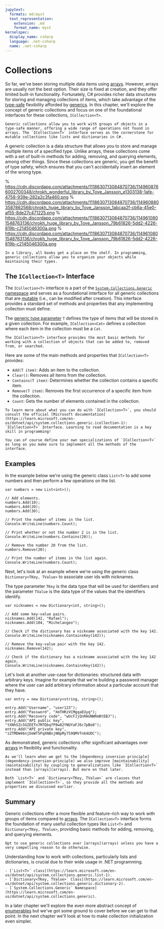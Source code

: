 ```yaml
---
jupytext:
  formats: md:myst
  text_representation:
    extension: .md
    format_name: myst
kernelspec:
  display_name: csharp
  language: .net-csharp
  name: .net-csharp
---
```


# Collections

So far, we've been storing multiple data items using [arrays](arrays).
However, arrays are usually *not* the best option.
Their size is fixed at creation, and they offer limited built-in functionality.
Fortunately, C# provides richer data structures for storing and managing collections of items, which take advantage of the [type-safe](type-checking) flexibility afforded by [generics](generics).
In this chapter, we'll explore the concept of generic collections and focus on one of the foundational interfaces for these collections, `ICollection<T>`.

```{admonition} Key point
Generic collections allow you to work with groups of objects in a type-safe manner, offering a wide range of operations not found in arrays. The `ICollection<T>` interface serves as the cornerstone for mutable collections like lists and dictionaries in C#.
```

A generic collection is a data structure that allows you to store and manage multiple items of a specified type. Unlike arrays, these collections come with a set of built-in methods for adding, removing, and querying elements, among other things. Since these collections are generic, you get the benefit of type safety, which ensures that you can't accidentally insert an element of the wrong type.

% https://cdn.discordapp.com/attachments/1118630713084870736/1149608766002700348/chrokh_wonderful_library_by_Tove_Jansson_e1303138-1afe-4758-939e-282a2c3fa460.png
% https://cdn.discordapp.com/attachments/1118630713084870736/1149608803587862568/chrokh_huge_library_by_Tove_Jansson_1abcaa2f-cb6a-45e0-af55-8de27c471225.png
% https://cdn.discordapp.com/attachments/1118630713084870736/1149610801548763136/chrokh_huge_library_by_Tove_Jansson_79b61826-5dd2-4226-819b-c2145046300a.png
% https://cdn.discordapp.com/attachments/1118630713084870736/1149610801548763136/chrokh_huge_library_by_Tove_Jansson_79b61826-5dd2-4226-819b-c2145046300a.png
```{figure} https://cdn.discordapp.com/attachments/1118630713084870736/1149611278583726101/chrokh_huge_library_by_Tove_Jansson_b18fc4f9-7955-4076-9f34-ef60f34c6a0d.png
In a library, all books get a place on the shelf. In programming, generic collections allow you to organize your objects while maintaining their types.
```


## The `ICollection<T>` Interface

The `ICollection<T>` interface is a part of the [`System.Collections.Generic`](https://learn.microsoft.com/en-us/dotnet/api/system.collections.generic) [namespace](namespaces) and serves as a foundational interface for all generic collections that are [mutable](mutability) (i.e., can be modified after creation). This interface provides a standard set of methods and properties that any implementing collection must define.

The [generic type parameter](generic-types) `T` defines the type of items that will be stored in a given collection. For example, `ICollection<Cat>` defines a collection where each item in the collection must be a `Cat`.

```{important}
The ICollection<T> interface provides the most basic methods for working with a collection of objects that can be added to, removed from, or searched.
```

Here are some of the main methods and properties that `ICollection<T>` provides:

- `Add(T item)`: Adds an item to the collection.
- `Clear()`: Removes all items from the collection.
- `Contains(T item)`: Determines whether the collection contains a specific item.
- `Remove(T item)`: Removes the first occurrence of a specific item from the collection.
- `Count`: Gets the number of elements contained in the collection.

```{seealso}
To learn more about what you can do with `ICollection<T>`, you should consult the official [Microsoft documentation](https://learn.microsoft.com/en-us/dotnet/api/system.collections.generic.icollection-1): `ICollection<T>` Interface. Learning to read documentation is a key skill in programming!
```

```{note}
You can of course define your own specializations of `ICollection<T>` as long as you make sure to implement all the methods of the interface.
```

## Examples

In the example below we're using the generic class `List<T>` to add some numbers and then perform a few operations on the list.

```{code-cell}
var numbers = new List<int>();

// Add elements.
numbers.Add(10);
numbers.Add(20);
numbers.Add(30);

// Print the number of items in the list.
Console.WriteLine(numbers.Count);

// Print whether or not the number 2 is in the list.
Console.WriteLine(numbers.Contains(20));

// Remove the number 20 from the list.
numbers.Remove(20);

// Print the number of items in the list again.
Console.WriteLine(numbers.Count);
```

Next, let's look at an example where we're using the generic class `Dictionary<TKey, TValue>` to associate user ids with nicknames.

The type parameter `TKey` is the data type that will be used for identifiers and the parameter `TValue` is the data type of the values that the identifiers identify.

```{code-cell}
var nicknames = new Dictionary<int, string>();

// Add some key-value pairs.
nicknames.Add(142, "Rafael");
nicknames.Add(104, "Michelangeo");

// Check if the dictionary has a nickname associated with the key 142.
Console.WriteLine(nicknames.ContainsKey(142));

// Remove the key-value pair with the key 142.
nicknames.Remove(142);

// Check if the dictionary has a nickname associated with the key 142 again.
Console.WriteLine(nicknames.ContainsKey(142));
```

Let's look at another use-case for dictionaries: structured data with arbitrary keys.
Imagine for example that we're building a password manager where the user can add arbitrary information about a particular account that they have.

```{code-cell}
var entry = new Dictionary<string, string>();

entry.Add("Username", "user123");
entry.Add("Password", "XmTHRzVCMgqaEUyq");
entry.Add("Recovery code", "wUcFJjQnRAUNWRmBtEBJ");
entry.Add("API public key", "tXNhSZc5GZEETn7M7QbqfP8w82YNUYaFJ6c7pBe8");
entry.Add("API private key", "zZTMDW46njDeWT5PqXNBnjNNpMy759QMVfn64UDC");
```

As demonstrated, generic collections offer significant advantages over [arrays](arrays) in flexibility and functionality.

```{seealso}
As we'll learn when we get to the [dependency inversion principle](dependency-inversion-principle) we also improve [maintainability](maintainability) by coupling to generalizations like `ICollection<T>` instead than [arrays](arrays). But more on that later.
```

```{tip}
Both `List<T>` and `Dictionary<TKey, TValue>` are classes that implement `ICollection<T>`, so they provide all the methods and properties we discussed earlier.
```

## Summary

Generic collections offer a more flexible and feature-rich way to work with groups of items compared to [arrays](arrays). The `ICollection<T>` interface forms the foundation of many useful collection types like `List<T>` and `Dictionary<TKey, TValue>`, providing basic methods for adding, removing, and querying elements.

```{tip}
Opt to use generic collections over [arrays](arrays) unless you have a very compelling reason to do otherwise.
```

Understanding how to work with collections, particularly lists and dictionaries, is crucial due to their wide usage in .NET programming.

```{admonition} Documentation
- [`List<T>` class](https://learn.microsoft.com/en-us/dotnet/api/system.collections.generic.list-1).
- [`Dictionary<TKey, TValue>` Class](https://learn.microsoft.com/en-us/dotnet/api/system.collections.generic.dictionary-2).
- [`System.Collections.Generic` Namespace](https://learn.microsoft.com/en-us/dotnet/api/system.collections.generic).
```

In a later chapter we'll explore the even more abstract concept of [enumerables](enumerables) but we've got some ground to cover before we can get to that point.
In the next chapter we'll look at how to make collection initialization even simpler.


